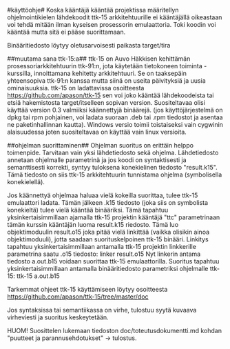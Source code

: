 #käyttöohje#
Koska kääntäjä kääntää projektissa määritellyn ohjelmointikielen lähdekoodit ttk-15 arkkitehtuurille
ei kääntäjällä oikeastaan voi tehdä mitään ilman kyseisen prosessorin emulaattoria. Toki koodin voi
kääntää mutta sitä ei pääse suorittamaan.

Binääritiedosto löytyy oletusarvoisesti paikasta target/tira

##muutama sana ttk-15:a##
ttk-15 on Auvo Häkkisen kehittämän prosessoriarkkitehtuurin ttk-91:n, jota käytetään tietokoneen toiminta
-kurssilla, innoittamana kehitetty arkkitehtuuri. Se on taaksepäin yhteensopiva ttk-91:n kanssa mutta
siinä on useita päivityksiä ja uusia ominaisuuksia. ttk-15 on ladattavissa osoitteesta
https://github.com/apason/ttk-15 sen voi joko kääntää lähdekoodeista tai etsiä hakemistosta target/itselleen
sopivan version. Suositeltavaa olisi käyttää version 0.3 valmiiksi käännettyjä binäärejä. (jos käyttöjärjestelmä
on dpkg tai rpm pohjainen, voi ladata suoraan .deb tai .rpm tiedostot ja asentaa ne paketinhallinnan kautta).
Windows versio toimii toistaiseksi vain cygwinin alaisuudessa joten suositeltavaa on käyttää vain linux versioita.

##ohjelman suorittaminen##
Ohjelman suoritus on erittäin helppo toimenpide. Tarvitaan vain yksi lähdetiedosto sekä ohjelma.
Lähdetiedosto annetaan ohjelmalle parametrinä ja jos koodi on syntaktisesti ja semanttisesti korrekti,
syntyy tuloksena konekielinen tiedosto "result.k15". Tämä tiedosto on siis ttk-15 arkkitehtuurin tunnistama
ohjelma (symbolisella konekielellä).

Jos käännettyä ohjelmaa haluaa vielä kokeilla suorittaa, tulee ttk-15 emulaattori ladata. Tämän jälkeen .k15
tiedosto (joka siis on symbolista konekieltä) tulee vielä kääntää binääriksi. Tämä tapahtuu yksinkertaisimmillaan
ajamalla ttk-15 projektin kääntäjä "ttc" parametrinaan tämän kurssin kääntäjän luoma result.k15 riedosto.
Tämä luo objektimoduulin result.o15 joka pitää vielä linkittää (vaikka olisikin ainoa objektimoduuli),
jotta saadaan suorituskelpoinen ttk-15 binääri. Linkitys tapahtuu yksinkertaisimmillaan antamalla ttk-15 projektin
linkkerille parametrina saatu .o15 tiedosto: linker result.o15
Nyt linkerin antama tiedosto a.out.b15 voidaan suorittaa ttk-15 emulaattorilla. Suoritus tapahtuu
yksinkertaisimmillaan antamalla binääritiedosto parametriksi ohjelmalle ttk-15: ttk-15 a.out.b15

Tarkemmat ohjeet ttk-15 käyttämiseen löytyy osoitteesta https://github.com/apason/ttk-15/tree/master/doc

Jos syntaksissa tai semantiikassa on virhe, tulostuu syytä kuvaava virheviesti ja suoritus keskeytetään.

HUOM! Suosittelen lukemaan tiedoston doc/toteutusdokumentti.md kohdan "puutteet ja parannusehdotukset" -> tulostus.
